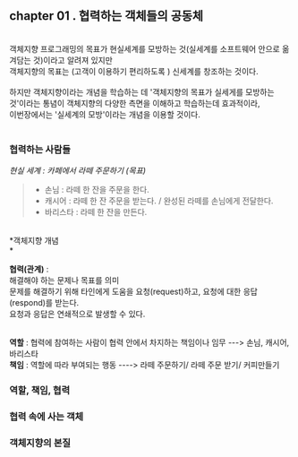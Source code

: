 ## chapter 01 . 협력하는 객체들의 공동체</br>
</br>
객체지향 프로그래밍의 목표가 현실세계를 모방하는 것(실세계를 소프트웨어 안으로 옮겨담는 것)이라고 알려져 있지만 </br>
객체지향의 목표는 (고객이 이용하기 편리하도록 ) 신세계를 창조하는 것이다. </br>
</br>
하지만 객체지향이라는 개념을 학습하는 데 '객체지향의 목표가 실세게를 모방하는 것'이라는 통념이 객체지향의 다양한 측면을 이해하고 학습하는데 효과적이라, </br>
이번장에서는 '실세계의 모방'이라는 개념을 이용할 것이다.
</br>
</br>

### 협력하는 사람들</br>
*현실 세계 : 카페에서 라떼 주문하기 (목표) </br>*
>  + 손님 : 라떼 한 잔을 주문을 한다.</br>
>  + 캐시어 : 라떼 한 잔 주문을 받는다. / 완성된 라떼를 손님에게 전달한다. </br>
>  + 바리스타 : 라떼 한 잔을 만든다. </br>
</br>
*객체지향 개념</br>*

__협력(관계)__ : </br>
해결해야 하는 문제나 목표를 의미</br>
문제를 해결하기 위해 타인에게 도움을 요청(request)하고, 요청에 대한 응답(respond)를 받는다.</br>
요청과 응답은 연쇄적으로 발생할 수 있다. </br> 
</br>
 
__역할__ : 협력에 참여하는 사람이 협력 안에서 차지하는 책임이나 임무 ---> 손님, 캐시어, 바리스타</br>
__책임__ : 역할에 따라 부여되는 행동 ----> 라떼 주문하기/ 라떼 주문 받기/ 커피만들기</br> 
### 역할, 책임, 협력</br>

### 협력 속에 사는 객체</br>

### 객체지향의 본질</br>






